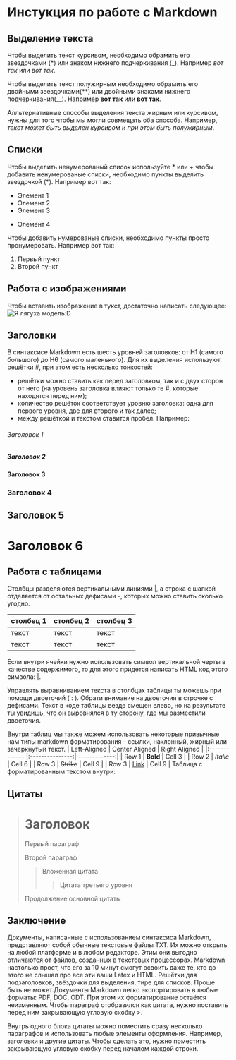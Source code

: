 # Инстукция по работе с Markdown

## Выделение текста

Чтобы выделить текст курсивом, необходимо обрамить его звездочками (*) или знаком нижнего подчеркивания (_). Например *вот так* или  _вот так_.

Чтобы выделить текст полужирным необходимо обрамить его двойными звездочками(**) или двойными знаками нижнего подчеркивания(__). Например **вот так** или __вот так__.

Алльтернативные способы выделения текста жирным или курсивом, нужны для того чтобы мы могли совмещать оба способа. Например, _текст может быть выделен курсивом и при этом быть *полужирным*_.
## Cписки 
Чтобы выделить ненумерованый cписок используйте * или +
чтобы добавить ненумерованые списки, необходимо пункты выделить звездочкой (*). Например вот так:
* Элемент 1
* Элемент 2
* Элемент 3
+ Элемент 4

Чтобы добавить нумерованые списки, необходимо пункты просто пронумеровать. Например вот так:
1. Первый пункт
2. Второй пункт
 

## Работа с изображениями

Чтобы вставить изображение в тукст, достаточно написать следующее: ![Я лягуха модель:D](lyagushka-lyagushki-igrushki-figurki-fotograf-model-foto-model-ledi-poziruet-kamera-snimok.jpg)

## Заголовки
 В синтаксисе Markdown есть шесть уровней заголовков: от H1 (самого большого) до H6 (самого маленького). Для их выделения используют решётки #, при этом есть несколько тонкостей:
* решётки можно ставить как перед заголовком, так и с двух сторон от него (на уровень заголовка влияют только те #, которые находятся перед ним);
* количество решёток соответствует уровню заголовка: одна для первого уровня, две для второго и так далее;
* между решёткой и текстом ставится пробел.
Например: 
###### Заголовок 1
##### Заголовок 2
#### Заголовок 3
### Заголовок 4
## Заголовок 5
# Заголовок 6

## Работа с таблицами
Столбцы разделяются вертикальными линиями |, а строка с шапкой отделяется от остальных дефисами -, которых можно ставить сколько угодно.

| столбец 1 | столбец 2 | столбец 3|
|-----------|-----------|----------|
|  текст    |  текст    |  текст   |
|  текст    |  текст    |  текст   |

Если внутри ячейки нужно использовать символ вертикальной черты в качестве содержимого, то для этого придется написать HTML код этого символа: &#124;.

Управлять выравниванием текста в столбцах таблицы ты можешь при помощи двоеточий ( : ). Обрати внимание на двоеточия в строчке с дефисами. Текст в коде таблицы везде смещен влево, но на результате ты увидишь, что он выровнялся в ту сторону, где мы разместили двоеточия.

Внутри таблиц мы также можем использовать некоторые привычные нам типы markdown форматирования - ссылки, наклонный, жирный или зачеркнутый текст.
| Left-Aligned  | Center Aligned  | Right Aligned |
|:------------- |:---------------:| -------------:|
| Row 1         | **Bold**        | Cell 3        |
| Row 2         | *Italic*        | Cell 6        |
| Row 3         | ~~Strike~~      | Cell 9        |
| Row 3         | [Link](dot.com) | Cell 9        |
Таблица с форматированным текстом внутри:
   
## Цитаты
> # Заголовок
> Первый параграф
>
> Второй параграф
>
> > Вложенная цитата
> > > Цитата третьего уровня
>
> Продолжение основной цитаты


## Заключение

Документы, написанные с использованием синтаксиса Markdown, представляют собой обычные текстовые файлы TXT. Их можно открыть на любой платформе и в любом редакторе. Этим они выгодно отличаются от файлов, созданных в текстовых процессорах. 
Markdown настолько прост, что его за 10 минут смогут освоить даже те, кто до этого не слышал про все эти ваши Latex и HTML. Решётки для подзаголовков, звёздочки для выделения, тире для списков. Проще быть не может.Документы Markdown легко экспортировать в любые форматы: PDF, DOC, ODT. При этом их форматирование остаётся неизменным.
Чтобы параграф отобразился как цитата, нужно поставить перед ним закрывающую угловую скобку >.

Внутрь одного блока цитаты можно поместить сразу несколько параграфов и использовать любые элементы оформления. Например, заголовки и другие цитаты. Чтобы сделать это, нужно поместить закрывающую угловую скобку перед началом каждой строки.
>